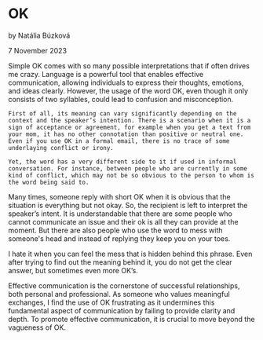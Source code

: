 # OK

by Natália Búzková

7 November 2023

Simple OK comes with so many possible interpretations that if often drives me crazy. Language is a powerful tool that enables effective communication, allowing individuals to express their thoughts, emotions, and ideas clearly. However, the usage of the word OK, even though it only consists of two syllables, could lead to confusion and misconception. 

	First of all, its meaning can vary significantly depending on the context and the speaker’s intention. There is a scenario when it is a sign of acceptance or agreement, for example when you get a text from your mom, it has no other connotation than positive or neutral one. Even if you use OK in a formal email, there is no trace of some underlaying conflict or irony. 

	Yet, the word has a very different side to it if used in informal conversation. For instance, between people who are currently in some kind of conflict, which may not be so obvious to the person to whom is the word being said to.
Many times, someone reply with short OK when it is obvious that the situation is everything but not okay. So, the recipient is left to interpret the speaker’s intent. It is understandable that there are some people who cannot communicate an issue and their ok is all they can provide at the moment. But there are also people who use the word to mess with someone's head and instead of replying they keep you on your toes.

I hate it when you can feel the mess that is hidden behind this phrase. Even after trying to find out the meaning behind it, you do not get the clear answer, but sometimes even more OK’s.

Effective communication is the cornerstone of successful relationships, both personal and professional. As someone who values meaningful exchanges, I find the use of OK frustrating as it undermines this fundamental aspect of communication by failing to provide clarity and depth. To promote effective communication, it is crucial to move beyond the vagueness of OK.
